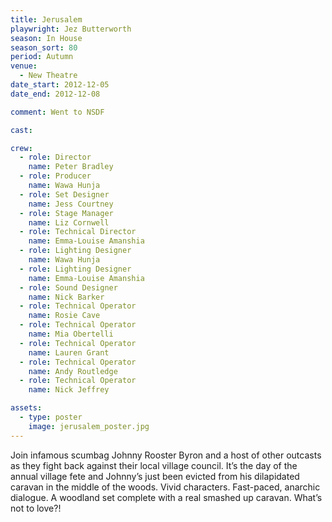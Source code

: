 ```yaml
---
title: Jerusalem
playwright: Jez Butterworth
season: In House
season_sort: 80
period: Autumn
venue:
  - New Theatre
date_start: 2012-12-05
date_end: 2012-12-08

comment: Went to NSDF

cast:

crew:
  - role: Director
    name: Peter Bradley
  - role: Producer
    name: Wawa Hunja
  - role: Set Designer
    name: Jess Courtney
  - role: Stage Manager
    name: Liz Cornwell
  - role: Technical Director
    name: Emma-Louise Amanshia
  - role: Lighting Designer
    name: Wawa Hunja
  - role: Lighting Designer
    name: Emma-Louise Amanshia
  - role: Sound Designer
    name: Nick Barker
  - role: Technical Operator
    name: Rosie Cave
  - role: Technical Operator
    name: Mia Obertelli
  - role: Technical Operator
    name: Lauren Grant
  - role: Technical Operator
    name: Andy Routledge
  - role: Technical Operator
    name: Nick Jeffrey

assets:
  - type: poster
    image: jerusalem_poster.jpg
---
```


Join infamous scumbag Johnny Rooster Byron and a host of other outcasts as they fight back against their local village council. It’s the day of the annual village fete and Johnny’s just been evicted from his dilapidated caravan in the middle of the woods. Vivid characters. Fast-paced, anarchic dialogue. A woodland set complete with a real smashed up caravan. What’s not to love?!
